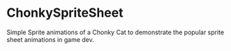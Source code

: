 # ChonkySpriteSheet
Simple Sprite animations of a Chonky Cat to demonstrate the popular sprite sheet animations in game dev.
